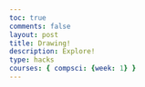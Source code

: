 ```yaml
---
toc: true
comments: false
layout: post
title: Drawing!
description: Explore!
type: hacks
courses: { compsci: {week: 1} }
---
```


<html>
<head>
    <title>Free Drawing and Square</title>
    <style>
        body {
            margin: 0;
            overflow: hidden;
        }

        #canvas {
            background-color: white;
            position: absolute;
            top: 0;
            left: 0;
            width: 100%;
            height: 100%;
            cursor: crosshair;
        }

        .square {
            border: 2px solid black;
            position: absolute;
        }
    </style>
</head>
<body>
    <canvas id="canvas"></canvas>

    <script>
        const canvas = document.getElementById('canvas');
        const ctx = canvas.getContext('2d');
        let isDrawing = false;
        let startX, startY;

        canvas.addEventListener('mousedown', (e) => {
            isDrawing = true;
            startX = e.clientX - canvas.getBoundingClientRect().left;
            startY = e.clientY - canvas.getBoundingClientRect().top;
        });

        canvas.addEventListener('mousemove', (e) => {
            if (!isDrawing) return;

            const currentX = e.clientX - canvas.getBoundingClientRect().left;
            const currentY = e.clientY - canvas.getBoundingClientRect().top;

            ctx.beginPath();
            ctx.moveTo(startX, startY);
            ctx.lineTo(currentX, currentY);
            ctx.stroke();

            startX = currentX;
            startY = currentY;
        });

        canvas.addEventListener('mouseup', () => {
            isDrawing = false;
        });

        canvas.addEventListener('mouseleave', () => {
            isDrawing = false;
        });

        canvas.addEventListener('click', (e) => {
            const square = document.createElement('div');
            square.className = 'square';
            square.style.left = e.clientX - 10 + 'px'; // Adjust position to center the square
            square.style.top = e.clientY - 10 + 'px'; // Adjust position to center the square
            square.style.width = '20px';
            square.style.height = '20px';
            document.body.appendChild(square);
        });
    </script>
</body>
</html>
